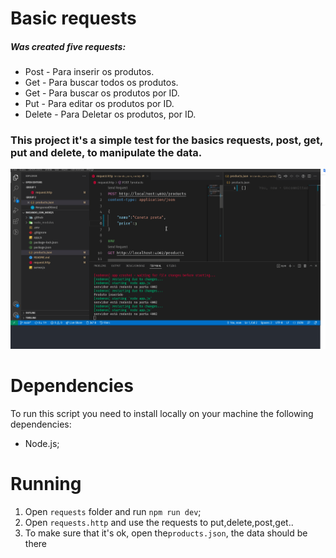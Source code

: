 # Basic requests

##### Was created five requests:

 - Post -   Para inserir os produtos.
 - Get -    Para buscar todos os produtos.
 - Get -    Para buscar os produtos por ID.
 - Put -    Para editar os produtos por ID.
 - Delete - Para Deletar os produtos, por ID.
 
### This project it's a simple test for the basics requests, post, get, put and delete, to manipulate the data.

![Example](/.github/request.gif)


# Dependencies

To run this script you need to install locally on your machine the following dependencies:

 - Node.js;


# Running

1. Open `requests` folder and run `npm run dev`;
2. Open `requests.http` and use the requests to put,delete,post,get..
3. To make sure that it's ok, open the`products.json`, the data should be there